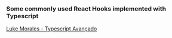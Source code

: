 ### Some commonly used React Hooks implemented with Typescript

[Luke Morales - Typescript Avançado](https://www.youtube.com/watch?v=Z6kKkbuWlj8)
